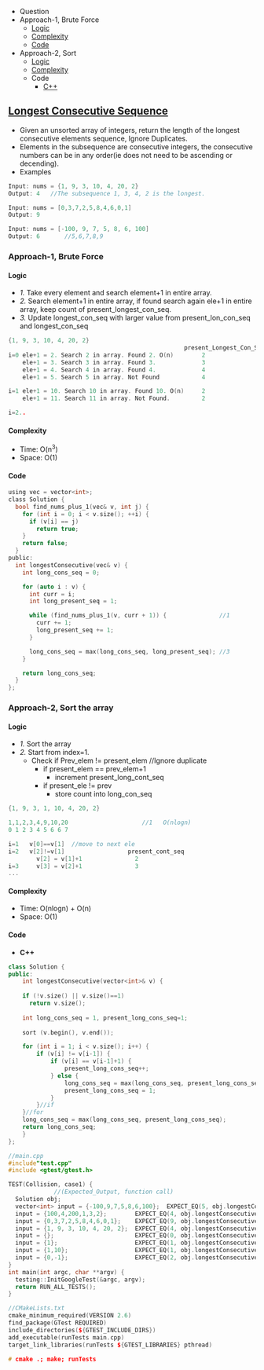 - Question
- Approach-1, Brute Force
  - [Logic](#logic1)
  - [Complexity](#complexity1)
  - [Code](#code1)
- Approach-2, Sort
  - [Logic](#logic2)
  - [Complexity](#complexity2)
  - Code
    - [C++](#cpp2)

## [Longest Consecutive Sequence](https://leetcode.com/problems/longest-consecutive-sequence)
- Given an unsorted array of integers, return the length of the longest consecutive elements sequence, Ignore Duplicates.
- Elements in the subsequence are consecutive integers, the consecutive numbers can be in any order(ie does not need to be ascending or decending).
- Examples
```c
Input: nums = {1, 9, 3, 10, 4, 20, 2}
Output: 4   //The subsequence 1, 3, 4, 2 is the longest.

Input: nums = [0,3,7,2,5,8,4,6,0,1]
Output: 9

Input: nums = [-100, 9, 7, 5, 8, 6, 100]
Output: 6       //5,6,7,8,9
```

### Approach-1, Brute Force
<a name=logic1></a>
#### Logic
- _1._ Take every element and search element+1 in entire array. 
- _2._ Search element+1 in entire array, if found search again ele+1 in entire array, keep count of present_longest_con_seq.
- _3._ Update longest_con_seq with larger value from present_lon_con_seq and longest_con_seq
```c
{1, 9, 3, 10, 4, 20, 2}
                                                  present_Longest_Con_Seq   longest_con_seq
i=0 ele+1 = 2. Search 2 in array. Found 2. O(n)        2                                       //1
    ele+1 = 3. Search 3 in array. Found 3.             3
    ele+1 = 4. Search 4 in array. Found 4.             4
    ele+1 = 5. Search 5 in array. Not Found            4                         4

i=1 ele+1 = 10. Search 10 in array. Found 10. O(n)     2
    ele+1 = 11. Search 11 in array. Not Found.         2                         4

i=2..
```

<a name=complexity1></a>
#### Complexity
- Time: O(n<sup>3</sup>)
- Space: O(1)

<a name=code1></a>
#### Code
```c
using vec = vector<int>;
class Solution {
  bool find_nums_plus_1(vec& v, int j) {
    for (int i = 0; i < v.size(); ++i) {
      if (v[i] == j)
        return true;
    }
    return false;
  }
public:
  int longestConsecutive(vec& v) {
    int long_cons_seq = 0;

    for (auto i : v) {
      int curr = i;
      int long_present_seq = 1;

      while (find_nums_plus_1(v, curr + 1)) {               //1
        curr += 1;
        long_present_seq += 1;
      }

      long_cons_seq = max(long_cons_seq, long_present_seq); //3
    }

    return long_cons_seq;
  }
};
```

### Approach-2, Sort the array
<a name=logic2></a>
#### Logic
- _1._ Sort the array
- _2._ Start from index=1. 
  - Check if Prev_elem != present_elem   //Ignore duplicate
    - if present_elem == prev_elem+1
      - increment present_long_cont_seq
    - if present_ele != prev
      - store count into long_con_seq
```c
{1, 9, 3, 1, 10, 4, 20, 2}

1,1,2,3,4,9,10,20                     //1   O(nlogn)
0 1 2 3 4 5 6 6 7

i=1   v[0]==v[1]  //move to next ele
i=2   v[2]!=v[1]                  present_cont_seq
        v[2] = v[1]+1               2
i=3     v[3] = v[2]+1               3
...     
```
<a name=complexity2></a>
#### Complexity
- Time: O(nlogn) + O(n)
- Space: O(1)

#### Code
<a name=cpp2></a>
- **C++**
```cpp
class Solution {
public:
    int longestConsecutive(vector<int>& v) {
        
    if (!v.size() || v.size()==1)
      return v.size();
        
    int long_cons_seq = 1, present_long_cons_seq=1;        
        
    sort (v.begin(), v.end());

    for (int i = 1; i < v.size(); i++) {
        if (v[i] != v[i-1]) {
            if (v[i] == v[i-1]+1) {
                present_long_cons_seq++;
            } else {
                long_cons_seq = max(long_cons_seq, present_long_cons_seq);
                present_long_cons_seq = 1;
            }
        }//if
    }//for
    long_cons_seq = max(long_cons_seq, present_long_cons_seq);
    return long_cons_seq;        
    }
};

//main.cpp
#include"test.cpp"
#include <gtest/gtest.h>

TEST(Collision, case1) {
             //(Expected_Output, function call)
  Solution obj;
  vector<int> input = {-100,9,7,5,8,6,100};  EXPECT_EQ(5, obj.longestConsecutive(input));
  input = {100,4,200,1,3,2};        EXPECT_EQ(4, obj.longestConsecutive(input));
  input = {0,3,7,2,5,8,4,6,0,1};    EXPECT_EQ(9, obj.longestConsecutive(input));
  input = {1, 9, 3, 10, 4, 20, 2};  EXPECT_EQ(4, obj.longestConsecutive(input));
  input = {};                       EXPECT_EQ(0, obj.longestConsecutive(input));
  input = {1};                      EXPECT_EQ(1, obj.longestConsecutive(input));
  input = {1,10};                   EXPECT_EQ(1, obj.longestConsecutive(input));
  input = {0,-1};                   EXPECT_EQ(2, obj.longestConsecutive(input));
}
int main(int argc, char **argv) {
  testing::InitGoogleTest(&argc, argv);
  return RUN_ALL_TESTS();
}

//CMakeLists.txt
cmake_minimum_required(VERSION 2.6)
find_package(GTest REQUIRED)
include_directories(${GTEST_INCLUDE_DIRS})
add_executable(runTests main.cpp)
target_link_libraries(runTests ${GTEST_LIBRARIES} pthread)

# cmake .; make; runTests
```
